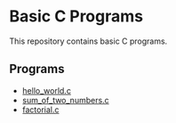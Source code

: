 # Basic C Programs

This repository contains basic C programs.

## Programs

- [hello_world.c](hello_world.c)
- [sum_of_two_numbers.c](sum_of_two_numbers.c)
- [factorial.c](factorial.c)
